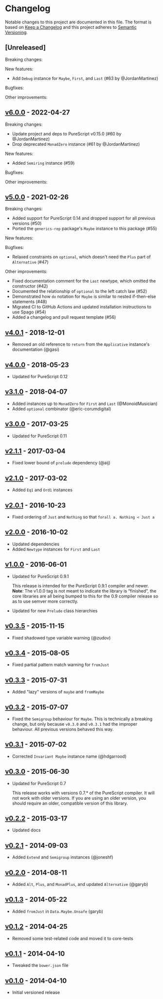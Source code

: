 # Changelog

Notable changes to this project are documented in this file. The format is based on [Keep a Changelog](https://keepachangelog.com/en/1.0.0/) and this project adheres to [Semantic Versioning](https://semver.org/spec/v2.0.0.html).

## [Unreleased]

Breaking changes:

New features:
- Add `Debug` instance for `Maybe`, `First`, and `Last` (#63 by @JordanMartinez)

Bugfixes:

Other improvements:

## [v6.0.0](https://github.com/purescript/purescript-maybe/releases/tag/v6.0.0) - 2022-04-27

Breaking changes:
- Update project and deps to PureScript v0.15.0 (#60 by @JordanMartinez)
- Drop deprecated `MonadZero` instance (#61 by @JordanMartinez)

New features:
- Added `Semiring` instance (#59)

Bugfixes:

Other improvements:

## [v5.0.0](https://github.com/purescript/purescript-maybe/releases/tag/v5.0.0) - 2021-02-26

Breaking changes:
- Added support for PureScript 0.14 and dropped support for all previous versions (#50)
- Ported the `generics-rep` package's `Maybe` instance to this package (#55)

New features:

Bugfixes:
- Relaxed constraints on `optional`, which doesn't need the `Plus` part of `Alternative` (#47)

Other improvements:
- Fixed documentation comment for the `Last` newtype, which omitted the constructor (#42)
- Documented the relationship of `optional` to the left catch law (#52)
- Demonstrated how `do` notation for `Maybe` is similar to nested if-then-else statements (#48)
- Migrated CI to GitHub Actions and updated installation instructions to use Spago (#54)
- Added a changelog and pull request template (#56)

## [v4.0.1](https://github.com/purescript/purescript-maybe/releases/tag/v4.0.1) - 2018-12-01

- Removed an old reference to `return` from the `Applicative` instance's documentation (@gasi)

## [v4.0.0](https://github.com/purescript/purescript-maybe/releases/tag/v4.0.0) - 2018-05-23

- Updated for PureScript 0.12

## [v3.1.0](https://github.com/purescript/purescript-maybe/releases/tag/v3.1.0) - 2018-04-07

- Added instances up to `MonadZero` for `First` and `Last` (@MonoidMusician)
- Added `optional` combinator (@eric-corumdigital)

## [v3.0.0](https://github.com/purescript/purescript-maybe/releases/tag/v3.0.0) - 2017-03-25

- Updated for PureScript 0.11

## [v2.1.1](https://github.com/purescript/purescript-maybe/releases/tag/v2.1.1) - 2017-03-04

- Fixed lower bound of `prelude` dependency (@aij)

## [v2.1.0](https://github.com/purescript/purescript-maybe/releases/tag/v2.1.0) - 2017-03-02

- Added `Eq1` and `Ord1` instances

## [v2.0.1](https://github.com/purescript/purescript-maybe/releases/tag/v2.0.1) - 2016-10-23

- Fixed ordering of `Just` and `Nothing` so that `forall a. Nothing < Just a`

## [v2.0.0](https://github.com/purescript/purescript-maybe/releases/tag/v2.0.0) - 2016-10-02

- Updated dependencies
- Added `Newtype` instances for `First` and `Last`

## [v1.0.0](https://github.com/purescript/purescript-maybe/releases/tag/v1.0.0) - 2016-06-01

- Updated for PureScript 0.9.1
  
  This release is intended for the PureScript 0.9.1 compiler and newer. **Note**: The v1.0.0 tag is not meant to indicate the library is “finished”, the core libraries are all being bumped to this for the 0.9 compiler release so as to use semver more correctly.
- Updated for new `Prelude` class hierarchies

## [v0.3.5](https://github.com/purescript/purescript-maybe/releases/tag/v0.3.5) - 2015-11-15

- Fixed shadowed type variable warning (@zudov)

## [v0.3.4](https://github.com/purescript/purescript-maybe/releases/tag/v0.3.4) - 2015-08-05

- Fixed partial pattern match warning for `fromJust`

## [v0.3.3](https://github.com/purescript/purescript-maybe/releases/tag/v0.3.3) - 2015-07-31

- Added "lazy" versions of `maybe` and `fromMaybe`

## [v0.3.2](https://github.com/purescript/purescript-maybe/releases/tag/v0.3.2) - 2015-07-07

- Fixed the `Semigroup` behaviour for `Maybe`. This is technically a breaking change, but only because `v0.3.0` and `v0.3.1` had the improper behaviour. All previous versions behaved this way.

## [v0.3.1](https://github.com/purescript/purescript-maybe/releases/tag/v0.3.1) - 2015-07-02

- Corrected `Invariant Maybe` instance name (@hdgarrood)

## [v0.3.0](https://github.com/purescript/purescript-maybe/releases/tag/v0.3.0) - 2015-06-30

- Updated for PureScript 0.7

  This release works with versions 0.7.\* of the PureScript compiler. It will not work with older versions. If you are using an older version, you should require an older, compatible version of this library.

## [v0.2.2](https://github.com/purescript/purescript-maybe/releases/tag/v0.2.2) - 2015-03-17

- Updated docs

## [v0.2.1](https://github.com/purescript/purescript-maybe/releases/tag/v0.2.1) - 2014-09-03

- Added `Extend` and `Semigroup` instances (@joneshf)

## [v0.2.0](https://github.com/purescript/purescript-maybe/releases/tag/v0.2.0) - 2014-08-11

- Added `Alt`, `Plus`, and `MonadPlus`, and updated `Alternative` (@garyb)

## [v0.1.3](https://github.com/purescript/purescript-maybe/releases/tag/v0.1.3) - 2014-05-22

- Added `fromJust` in `Data.Maybe.Unsafe` (garyb)

## [v0.1.2](https://github.com/purescript/purescript-maybe/releases/tag/v0.1.2) - 2014-04-25

- Removed some test-related code and moved it to core-tests

## [v0.1.1](https://github.com/purescript/purescript-maybe/releases/tag/v0.1.1) - 2014-04-10

- Tweaked the `bower.json` file

## [v0.1.0](https://github.com/purescript/purescript-maybe/releases/tag/v0.1.0) - 2014-04-10

- Initial versioned release
